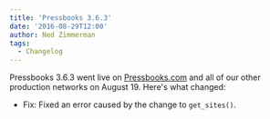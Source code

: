 ```yaml
---
title: 'Pressbooks 3.6.3'
date: '2016-08-29T12:00'
author: Ned Zimmerman
tags:
  - Changelog
---
```


Pressbooks 3.6.3 went live on [Pressbooks.com](https://pressbooks.com/) and all of our
other production networks on August 19. Here's what changed:

- Fix: Fixed an error caused by the change to `get_sites()`.
